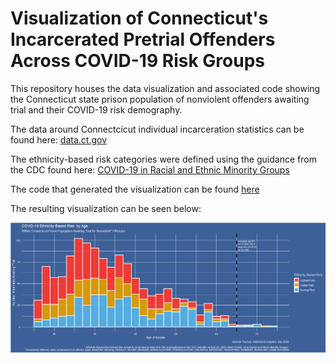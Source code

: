 # Visualization of Connecticut's Incarcerated Pretrial Offenders Across COVID-19 Risk Groups 
This repository houses the data visualization and associated code showing the Connecticut state prison population of nonviolent offenders awaiting trial and their COVID-19 risk demography. 

The data around Connectcicut individual incarceration statistics can be found here: [data.ct.gov](https://data.ct.gov/Public-Safety/Accused-Pre-Trial-Inmates-in-Correctional-Faciliti/b674-jy6w)

The ethnicity-based risk categories were defined using the guidance from the CDC found here: [COVID-19 in Racial and Ethnic Minority Groups
](https://www.cdc.gov/coronavirus/2019-ncov/need-extra-precautions/racial-ethnic-minorities.html)

The code that generated the visualization can be found [here](blob/master/00_analysis.R)

The resulting visualization can be seen below:

![](covid19_nonviolent_inmate_risk_ct.png)

